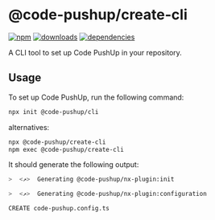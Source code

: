 # @code-pushup/create-cli

[![npm](https://img.shields.io/npm/v/%40code-pushup%2Fcreate-cli.svg)](https://www.npmjs.com/package/@code-pushup/create-cli)
[![downloads](https://img.shields.io/npm/dm/%40code-pushup%2Fcreate-cli)](https://npmtrends.com/@code-pushup/create-cli)
[![dependencies](https://img.shields.io/librariesio/release/npm/%40code-pushup/create-cli)](https://www.npmjs.com/package/@code-pushup/create-cli?activeTab=dependencies)

A CLI tool to set up Code PushUp in your repository.

## Usage

To set up Code PushUp, run the following command:

```bash
npx init @code-pushup/cli
```

alternatives:

```bash 
npx @code-pushup/create-cli
npm exec @code-pushup/create-cli
```

It should generate the following output:

```bash
>  <↗>  Generating @code-pushup/nx-plugin:init

>  <↗>  Generating @code-pushup/nx-plugin:configuration

CREATE code-pushup.config.ts
```
